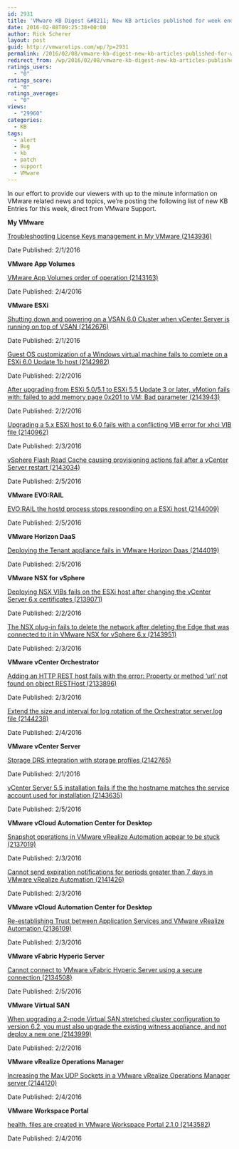 ```yaml
---
id: 2931
title: 'VMware KB Digest &#8211; New KB articles published for week ending 2/6/15'
date: 2016-02-08T09:25:38+00:00
author: Rick Scherer
layout: post
guid: http://vmwaretips.com/wp/?p=2931
permalink: /2016/02/08/vmware-kb-digest-new-kb-articles-published-for-week-ending-2615/
redirect_from: /wp/2016/02/08/vmware-kb-digest-new-kb-articles-published-for-week-ending-2615/
ratings_users:
  - "0"
ratings_score:
  - "0"
ratings_average:
  - "0"
views:
  - "29960"
categories:
  - KB
tags:
  - alert
  - Bug
  - kb
  - patch
  - support
  - VMware
---
```

In our effort to provide our viewers with up to the minute information on VMware related news and topics, we&#8217;re posting the following list of new KB Entries for this week, direct from VMware Support.



**My VMware**
  
[Troubleshooting License Keys management in My VMware (2143936)](http://vmw.re/1SbqF9S)
  
Date Published: 2/1/2016

**VMware App Volumes**
  
[VMware App Volumes order of operation (2143163)](http://vmw.re/1UYkfZU)
  
Date Published: 2/4/2016

**VMware ESXi**
  
[Shutting down and powering on a VSAN 6.0 Cluster when vCenter Server is running on top of VSAN (2142676)](http://vmw.re/1SbqF9U)
  
Date Published: 2/1/2016
  
[Guest OS customization of a Windows virtual machine fails to comlete on a ESXi 6.0 Update 1b host (2142982)](http://vmw.re/1SbqF9W)
  
Date Published: 2/2/2016
  
[After upgrading from ESXi 5.0/5.1 to ESXi 5.5 Update 3 or later, vMotion fails with: failed to add memory page 0x201 to VM: Bad parameter (2143943)](http://vmw.re/1UYkhRv)
  
Date Published: 2/2/2016
  
[Upgrading a 5.x ESXi host to 6.0 fails with a conflicting VIB error for xhci VIB file (2140962)](http://vmw.re/1SbqH1C)
  
Date Published: 2/3/2016
  
[vSphere Flash Read Cache causing provisioning actions fail after a vCenter Server restart (2143034)](http://vmw.re/1UYkhRx)
  
Date Published: 2/5/2016

**VMware EVO:RAIL**
  
[EVO:RAIL the hostd process stops responding on a ESXi host (2144009)](http://vmw.re/1SbqF9Y)
  
Date Published: 2/5/2016

**VMware Horizon DaaS**
  
[Deploying the Tenant appliance fails in VMware Horizon Daas (2144019)](http://vmw.re/1UYkggc)
  
Date Published: 2/5/2016

**VMware NSX for vSphere**
  
[Deploying NSX VIBs fails on the ESXi host after changing the vCenter Server 6.x certificates (2139071)](http://vmw.re/1SbqFa2)
  
Date Published: 2/2/2016
  
[The NSX plug-in fails to delete the network after deleting the Edge that was connected to it in VMware NSX for vSphere 6.x (2143951)](http://vmw.re/1UYkggg)
  
Date Published: 2/3/2016

**VMware vCenter Orchestrator**
  
[Adding an HTTP REST host fails with the error: Property or method ‘url’ not found on object RESTHost (2133896)](http://vmw.re/1SbqH1I)
  
Date Published: 2/3/2016
  
[Extend the size and interval for log rotation of the Orchestrator server.log file (2144238)](http://vmw.re/1UYkhRz)
  
Date Published: 2/4/2016

**VMware vCenter Server**
  
[Storage DRS integration with storage profiles (2142765)](http://vmw.re/1UYkggi)
  
Date Published: 2/1/2016
  
[vCenter Server 5.5 installation fails if the the hostname matches the service account used for installation (2143635)](http://vmw.re/1SbqH1M)
  
Date Published: 2/5/2016

**VMware vCloud Automation Center for Desktop**
  
[Snapshot operations in VMware vRealize Automation appear to be stuck (2137019)](http://vmw.re/1UYkggk)
  
Date Published: 2/3/2016
  
[Cannot send expiration notifications for periods greater than 7 days in VMware vRealize Automation (2141426)](http://vmw.re/1SbqHi2)
  
Date Published: 2/3/2016

**VMware vCloud Automation Center for Desktop**
  
[Re-establishing Trust between Application Services and VMware vRealize Automation (2136109)](http://vmw.re/1UYkggm)
  
Date Published: 2/3/2016

**VMware vFabric Hyperic Server**
  
[Cannot connect to VMware vFabric Hyperic Server using a secure connection (2134508)](http://vmw.re/1SbqHi6)
  
Date Published: 2/5/2016

**VMware Virtual SAN**
  
[When upgrading a 2-node Virtual SAN stretched cluster configuration to version 6.2, you must also upgrade the existing witness appliance, and not deploy a new one (2143999)](http://vmw.re/1UYki7Q)
  
Date Published: 2/2/2016

**VMware vRealize Operations Manager**
  
[Increasing the Max UDP Sockets in a VMware vRealize Operations Manager server (2144120)](http://vmw.re/1SbqFaa)
  
Date Published: 2/4/2016

**VMware Workspace Portal**
  
[health.<number> files are created in VMware Workspace Portal 2.1.0 (2143582)](http://vmw.re/1UYki7S)
  
Date Published: 2/4/2016